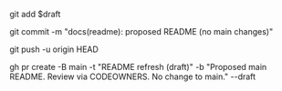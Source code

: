 git add $draft

git commit -m "docs(readme): proposed README (no main changes)"

git push -u origin HEAD

gh pr create -B main -t "README refresh (draft)" -b "Proposed main README. Review via CODEOWNERS. No change to main." --draft



